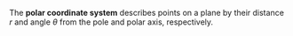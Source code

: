 The **polar coordinate system** describes points on a plane by their distance $r$ and angle $\theta$ from the pole and polar axis, respectively.